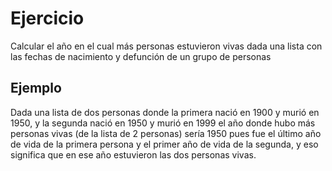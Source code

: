 # Ejercicio 

Calcular el año en el cual más personas estuvieron vivas dada una lista con las fechas de nacimiento y defunción de un grupo de personas

## Ejemplo

Dada una lista de dos personas donde la primera nació en 1900 y murió en 1950, y la segunda nació en 1950 y murió en 1999 el año donde hubo más personas vivas (de la lista de 2 personas) sería 1950 pues fue el último año de vida de la primera persona y el primer año de vida de la segunda, y eso significa que en ese año estuvieron las dos personas vivas.

